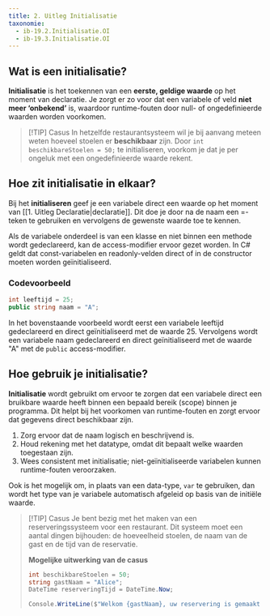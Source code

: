 ```yaml
---
title: 2. Uitleg Initialisatie
taxonomie:
  - ib-19.2.Initialisatie.OI
  - ib-19.3.Initialisatie.OI
---
```


## Wat is een initialisatie?
**Initialisatie** is het toekennen van een **eerste, geldige waarde** op het moment van declaratie. Je zorgt er zo voor dat een variabele of veld **niet meer ‘onbekend’** is, waardoor runtime-fouten door null- of ongedefinieerde waarden worden voorkomen.

> [!TIP] Casus
> In hetzelfde restaurant­systeem wil je bij aanvang meteen weten hoeveel stoelen er **beschikbaar** zijn. Door `int beschikbareStoelen = 50;` te initialiseren, voorkom je dat je per ongeluk met een ongedefinieerde waarde rekent.  

## Hoe zit initialisatie in elkaar?
Bij het **initialiseren** geef je een variabele direct een waarde op het moment van [[1. Uitleg Declaratie|declaratie]]. Dit doe je door na de naam een =-teken te gebruiken en vervolgens de gewenste waarde toe te kennen.

Als de variabele onderdeel is van een klasse en niet binnen een methode wordt gedeclareerd, kan de access-modifier ervoor gezet worden. In C# geldt dat const-variabelen en readonly-velden direct of in de constructor moeten worden geïnitialiseerd.

### Codevoorbeeld
```csharp
int leeftijd = 25;
public string naam = "A";
```

In het bovenstaande voorbeeld wordt eerst een variabele leeftijd gedeclareerd en direct geïnitialiseerd met de waarde 25. Vervolgens wordt een variabele naam gedeclareerd en direct geïnitialiseerd met de waarde "A" met de `public` access-modifier.

## Hoe gebruik je initialisatie?
**Initialisatie** wordt gebruikt om ervoor te zorgen dat een variabele direct een bruikbare waarde heeft binnen een bepaald bereik (scope) binnen je programma. Dit helpt bij het voorkomen van runtime-fouten en zorgt ervoor dat gegevens direct beschikbaar zijn.

1. Zorg ervoor dat de naam logisch en beschrijvend is.
2. Houd rekening met het datatype, omdat dit bepaalt welke waarden toegestaan zijn.
3. Wees consistent met initialisatie; niet-geïnitialiseerde variabelen kunnen runtime-fouten veroorzaken.

Ook is het mogelijk om, in plaats van een data-type, `var` te gebruiken, dan wordt het type van je variabele automatisch afgeleid op basis van de initiële waarde.

> [!TIP] Casus
> Je bent bezig met het maken van een reserveringssysteem voor een restaurant. Dit systeem moet een aantal dingen bijhouden: de hoeveelheid stoelen, de naam van de gast en de tijd van de reservatie.
> 
> **Mogelijke uitwerking van de casus**
> ```csharp
> int beschikbareStoelen = 50;
> string gastNaam = "Alice";
> DateTime reserveringTijd = DateTime.Now;
> 
> Console.WriteLine($"Welkom {gastNaam}, uw reservering is gemaakt voor {reserveringTijd}. Er zijn nog {beschikbareStoelen} stoelen beschikbaar.");
> ```
